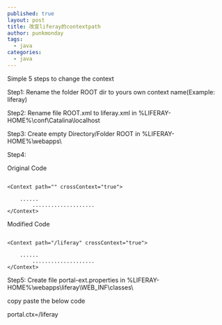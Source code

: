 ```yaml
---
published: true
layout: post
title: 改变liferay的contextpath
author: punkmonday
tags:
  - java
categories:
  - java
---
```

Simple 5 steps to change the context

Step1: Rename the folder ROOT dir to yours own context name(Example: liferay)

Step2: Rename file ROOT.xml to liferay.xml in %LIFERAY-HOME%\conf\Catalina\localhost

Step3: Create empty Directory/Folder ROOT in %LIFERAY-HOME%\webapps\

Step4:

Original Code

```

<Context path="" crossContext="true">

    ......
        ....................
</Context>
```

Modified Code

```

<Context path="/liferay" crossContext="true">

    ......
        ....................
</Context>
```



Step5: Create file portal-ext.properties in %LIFERAY-HOME%\webapps\liferay\WEB_INF\classes\

copy paste the below code

portal.ctx=/liferay
